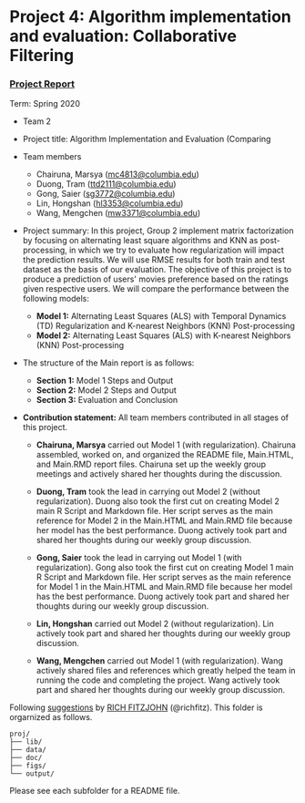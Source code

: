 # Project 4: Algorithm implementation and evaluation: Collaborative Filtering

### [Project Report](Spring2020-Project4-spring2020-project4-group2/blob/master/doc/Main.Rmd)

Term: Spring 2020

+ Team 2
+ Project title: Algorithm Implementation and Evaluation (Comparing 
+ Team members
	+ Chairuna, Marsya (mc4813@columbia.edu)  
	+ Duong, Tram (ttd2111@columbia.edu)  
	+ Gong, Saier (sg3772@columbia.edu)  
	+ Lin, Hongshan (hl3353@columbia.edu)  
	+ Wang, Mengchen (mw3371@columbia.edu)  
+ Project summary: In this project, Group 2 implement matrix factorization by focusing on alternating least square algorithms and KNN as post-processing, in which we try to evaluate how regularization will impact the prediction results. We will use RMSE results for both train and test dataset as the basis of our evaluation. The objective of  this project is to produce a prediction of users' movies preference based on the ratings given respective users. We will compare the performance between the following models: 
	+ **Model 1:** Alternating Least Squares (ALS) with Temporal Dynamics (TD) Regularization and K-nearest Neighbors (KNN) Post-processing
	+ **Model 2:** Alternating Least Squares (ALS) with K-nearest Neighbors (KNN) Post-processing
	
+ The structure of the Main report is as follows:
	+ **Section 1:** Model 1 Steps and Output
	+ **Section 2:** Model 2 Steps and Output
	+ **Section 3:** Evaluation and Conclusion 
	
+ **Contribution statement:** All team members contributed in all stages of this project. 
  
  + **Chairuna, Marsya** carried out Model 1 (with regularization). Chairuna assembled, worked on, and organized the README file, Main.HTML, and Main.RMD report files. Chairuna set up the weekly group meetings and actively shared her thoughts during the discussion. 
  
  + **Duong, Tram** took the lead in carrying out Model 2 (without regularization). Duong also took the first cut on creating Model 2 main R Script and Markdown file. Her script serves as the main reference for Model 2 in the Main.HTML and Main.RMD file because her model has the best performance. Duong actively took part and shared her thoughts during our weekly group discussion. 
  
  + **Gong, Saier** took the lead in carrying out Model 1 (with regularization). Gong also took the first cut on creating Model 1 main R Script and Markdown file. Her script serves as the main reference for Model 1 in the Main.HTML and Main.RMD file because her model has the best performance. Duong actively took part and shared her thoughts during our weekly group discussion. 
  
  + **Lin, Hongshan** carried out Model 2 (without regularization). Lin actively took part and shared her thoughts during our weekly group discussion. 

  + **Wang, Mengchen** carried out Model 1 (with regularization). Wang actively shared files and references which greatly helped the team in running the code and completing the project. Wang actively took part and shared her thoughts during our weekly group discussion. 
  
Following [suggestions](http://nicercode.github.io/blog/2013-04-05-projects/) by [RICH FITZJOHN](http://nicercode.github.io/about/#Team) (@richfitz). This folder is orgarnized as follows.

```
proj/
├── lib/
├── data/
├── doc/
├── figs/
└── output/
```

Please see each subfolder for a README file.
